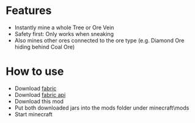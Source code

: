 # Features
- Instantly mine a whole Tree or Ore Vein
- Safety first: Only works when sneaking
- Also mines other ores connected to the ore type (e.g. Diamond Ore hiding behind Coal Ore)

# How to use
- Download [fabric](https://fabricmc.net/use/installer/)
- Download [fabric api](https://www.curseforge.com/minecraft/mc-mods/fabric-api)
- Download this mod
- Put both downloaded jars into the mods folder under minecraft\mods
- Start minecraft
